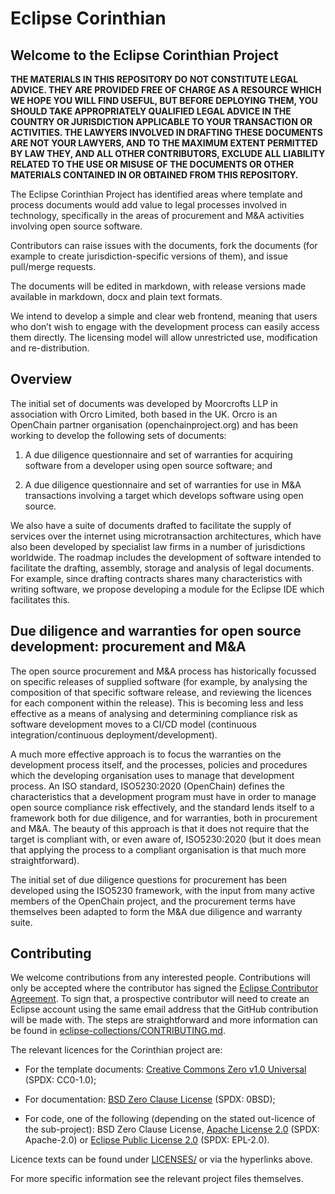# Eclipse Corinthian

## Welcome to the Eclipse Corinthian Project

**THE MATERIALS IN THIS REPOSITORY DO NOT CONSTITUTE LEGAL ADVICE. THEY ARE PROVIDED FREE OF CHARGE AS A RESOURCE WHICH WE HOPE YOU WILL FIND USEFUL, BUT BEFORE DEPLOYING THEM, YOU SHOULD TAKE APPROPRIATELY QUALIFIED LEGAL ADVICE IN THE COUNTRY OR JURISDICTION APPLICABLE TO YOUR TRANSACTION OR ACTIVITIES. THE LAWYERS INVOLVED IN DRAFTING THESE DOCUMENTS ARE NOT YOUR LAWYERS, AND TO THE MAXIMUM EXTENT PERMITTED BY LAW THEY, AND ALL OTHER CONTRIBUTORS, EXCLUDE ALL LIABILITY RELATED TO THE USE OR MISUSE OF THE DOCUMENTS OR OTHER MATERIALS CONTAINED IN OR OBTAINED FROM THIS REPOSITORY.**

The Eclipse Corinthian Project has identified areas where template and process documents would add value to legal processes involved in technology, specifically in the areas of procurement and M&A activities involving open source software.

Contributors can raise issues with the documents, fork the documents (for example to create jurisdiction-specific versions of them), and issue pull/merge requests.

The documents will be edited in markdown, with release versions made available in markdown, docx and plain text formats.

We intend to develop a simple and clear web frontend, meaning that users who don’t wish to engage with the development process can easily access them directly. The licensing model will allow unrestricted use, modification and re-distribution.

## Overview

The initial set of documents was developed by Moorcrofts LLP in association with Orcro Limited, both based in the UK. Orcro is an OpenChain partner organisation (openchainproject.org) and has been working to develop the following sets of documents:

1. A due diligence questionnaire and set of warranties for acquiring software from a developer using open source software; and

2. A due diligence questionnaire and set of warranties for use in M&A transactions involving a target which develops software using open source.

We also have a suite of documents drafted to facilitate the supply of services over the internet using microtransaction architectures, which have also been developed by specialist law firms in a number of jurisdictions worldwide. The roadmap includes the development of software intended to facilitate the drafting, assembly, storage and analysis of legal documents. For example, since drafting contracts shares many characteristics with writing software, we propose developing a module for the Eclipse IDE which facilitates this.

## Due diligence and warranties for open source development: procurement and M&A

The open source procurement and M&A process has historically focussed on specific releases of supplied software (for example, by analysing the composition of that specific software release, and reviewing the licences for each component within the release). This is becoming less and less effective as a means of analysing and determining compliance risk as software development moves to a CI/CD model (continuous integration/continuous deployment/development).

A much more effective approach is to focus the warranties on the development process itself, and the processes, policies and procedures which the developing organisation uses to manage that development process. An ISO standard, ISO5230:2020 (OpenChain) defines the characteristics that a development program must have in order to manage open source compliance risk effectively, and the standard lends itself to a framework both for due diligence, and for warranties, both in procurement and M&A. The beauty of this approach is that it does not require that the target is compliant with, or even aware of, ISO5230:2020 (but it does mean that applying the process to a compliant organisation is that much more straightforward).

The initial set of due diligence questions for procurement has been developed using the ISO5230 framework, with the input from many active members of the OpenChain project, and the procurement terms have themselves been adapted to form the M&A due diligence and warranty suite.

## Contributing

We welcome contributions from any interested people. Contributions will only be accepted where the contributor has signed the [Eclipse Contributor Agreement](https://www.eclipse.org/legal/eca/). To sign that, a prospective contributor will need to create an Eclipse account using the same email address that the GitHub contribution will be made with. The steps are straightforward and more information can be found in [eclipse-collections/CONTRIBUTING.md](https://github.com/eclipse/eclipse-collections/blob/master/CONTRIBUTING.md).

The relevant licences for the Corinthian project are:

- For the template documents: [Creative Commons Zero v1.0 Universal]() (SPDX: CC0-1.0);

- For documentation: [BSD Zero Clause License](https://spdx.org/licenses/0BSD.html) (SPDX: 0BSD);

- For code, one of the following (depending on the stated out-licence of the sub-project): BSD Zero Clause License, [Apache License 2.0](https://spdx.org/licenses/Apache-2.0.html) (SPDX: Apache-2.0) or [Eclipse Public License 2.0](https://spdx.org/licenses/EPL-2.0.html) (SPDX: EPL-2.0).

Licence texts can be found under [LICENSES/](LICENSES/) or via the hyperlinks above.

For more specific information see the relevant project files themselves.

